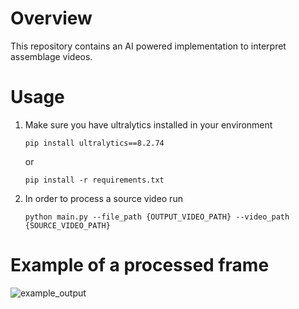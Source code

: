 # Overview
This repository contains an AI powered implementation to interpret assemblage videos.

# Usage
1. Make sure you have ultralytics installed in your environment
   ```
   pip install ultralytics==8.2.74
   ```
   or
   ```
   pip install -r requirements.txt
   ```

2. In order to process a source video run
   ```
   python main.py --file_path {OUTPUT_VIDEO_PATH} --video_path {SOURCE_VIDEO_PATH}
   ```

# Example of a processed frame
![example_output](https://github.com/user-attachments/assets/1dd36173-fd66-451e-a10b-3666f5eb1d90)
